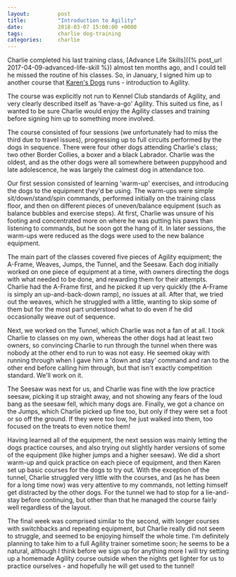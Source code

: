 ```yaml
---
layout:         post
title:          "Introduction to Agility"
date:           2018-03-07 15:00:00 +0000
tags:           charlie dog-training
categories:     charlie
---
```


Charlie completed his last training class, [Advance Life Skills]({% post_url 2017-04-09-advanced-life-skill %}) almost ten months ago, and I could tell he missed the routine of his classes. So, in January, I signed him up to another course that [Karen's Dogs][karens-dogs-link] runs - introduction to Agility.

<!-- Read More --> 

The course was explicitly not run to Kennel Club standards of Agility, and very clearly described itself as 'have-a-go' Agility. This suited us fine, as I wanted to be sure Charlie would enjoy the Agility classes and training before signing him up to something more involved.

The course consisted of four sessions (we unfortunately had to miss the third due to travel issues), progressing up to full circuits performed by the dogs in sequence. There were four other dogs attending Charlie's class; two other Border Collies, a boxer and a black Labrador. Charlie was the oldest, and as the other dogs were all somewhere between puppyhood and late adolescence, he was largely the calmest dog in attendance too. 

Our first session consisted of learning 'warm-up' exercises, and introducing the dogs to the equipment they'd be using. The warm-ups were simple sit/down/stand/spin commands, performed initially on the training class floor, and then on different pieces of uneven/balance equipment (such as balance bubbles and exercise steps). At first, Charlie was unsure of his footing and concentrated more on where he was putting his paws than listening to commands, but he soon got the hang of it. In later sessions, the warm-ups were reduced as the dogs were used to the new balance equipment.

The main part of the classes covered five pieces of Agility equipment; the A-Frame, Weaves, Jumps, the Tunnel, and the Seesaw. Each dog initially worked on one piece of equipment at a time, with owners directing the dogs with what needed to be done, and rewarding them for their attempts. Charlie had the A-Frame first, and he picked it up very quickly (the A-Frame is simply an up-and-back-down ramp), no issues at all. After that, we tried out the weaves, which he struggled with a little, wanting to skip some of them but for the most part understood what to do even if he did occasionally weave out of sequence. 

Next, we worked on the Tunnel, which Charlie was not a fan of at all. I took Charlie to classes on my own, whereas the other dogs had at least two owners, so convincing Charlie to run through the tunnel when there was nobody at the other end to run to was not easy. He seemed okay with running through when I gave him a 'down and stay' command and ran to the other end before calling him through, but that isn't exactly competition standard. We'll work on it.

The Seesaw was next for us, and Charlie was fine with the low practice seesaw, picking it up straight away, and not showing any fears of the loud bang as the seesaw fell, which many dogs are. Finally, we got a chance on the Jumps, which Charlie picked up fine too, but only if they were set a foot or so off the ground. If they were too low, he just walked into them, too focused on the treats to even notice them!

Having learned all of the equipment, the next session was mainly letting the dogs practice courses, and also trying out slightly harder versions of some of the equipment (like higher jumps and a higher seesaw). We did a short warm-up and quick practice on each piece of equipment, and then Karen set up basic courses for the dogs to try out. With the exception of the tunnel, Charlie struggled very little with the courses, and (as he has been for a long time now) was very attentive to my commands, not letting himself get distracted by the other dogs. For the tunnel we had to stop for a lie-and-stay before continuing, but other than that he managed the course fairly well regardless of the layout.

The final week was comprised similar to the second, with longer courses with switchbacks and repeating equipment, but Charlie really did not seem to struggle, and seemed to be enjoying himself the whole time. I'm definitely planning to take him to a full Agility trainer sometime soon; he seems to be a natural, although I think before we sign up for anything more I will try setting up a homemade Agility course outside when the nights get lighter for us to practice ourselves - and hopefully he will get used to the tunnel!

[karens-dogs-link]: http://karensdogs.co.uk/
